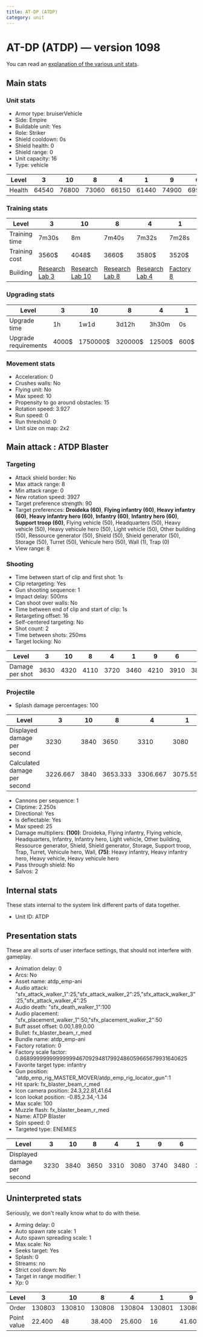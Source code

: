 ```yaml
---
title: AT-DP (ATDP)
category: unit
---
```


# AT-DP (ATDP) — version 1098

You can read an [explanation  of the various unit stats](unitexplained.md).

## Main stats

### Unit stats

  * Armor type: bruiserVehicle
  * Side: Empire
  * Buildable unit: Yes
  * Role: Striker
  * Shield cooldown: 0s
  * Shield health: 0
  * Shield range: 0
  * Unit capacity: 16
  * Type: vehicle

|Level |3    |10   |8    |4    |1    |9    |6    |5    |2    |7    |
|------|-----|-----|-----|-----|-----|-----|-----|-----|-----|-----|
|Health|64540|76800|73060|66150|61440|74900|69510|67810|62970|71260|


### Training stats

|Level        |3                                      |10                                      |8                                      |4                                      |1                              |9                                      |6                                      |5                                      |2                                      |7                                      |
|-------------|---------------------------------------|----------------------------------------|---------------------------------------|---------------------------------------|-------------------------------|---------------------------------------|---------------------------------------|---------------------------------------|---------------------------------------|---------------------------------------|
|Training time|7m30s                                  |8m                                      |7m40s                                  |7m32s                                  |7m28s                          |7m44s                                  |7m36s                                  |7m34s                                  |7m29s                                  |7m38s                                  |
|Training cost|3560$                                  |4048$                                   |3660$                                  |3580$                                  |3520$                          |3696$                                  |3620$                                  |3600$                                  |3540$                                  |3640$                                  |
|Building     |[Research Lab 3](empireOffenseLab.html)|[Research Lab 10](empireOffenseLab.html)|[Research Lab 8](empireOffenseLab.html)|[Research Lab 4](empireOffenseLab.html)|[Factory 8](empireFactory.html)|[Research Lab 9](empireOffenseLab.html)|[Research Lab 6](empireOffenseLab.html)|[Research Lab 5](empireOffenseLab.html)|[Research Lab 2](empireOffenseLab.html)|[Research Lab 7](empireOffenseLab.html)|


### Upgrading stats

|Level               |3    |10      |8      |4     |1   |9       |6      |5     |2    |7      |
|--------------------|-----|--------|-------|------|----|--------|-------|------|-----|-------|
|Upgrade time        |1h   |1w1d    |3d12h  |3h30m |0s  |5d      |1d     |8h    |15m  |2d     |
|Upgrade requirements|4000$|1750000$|320000$|12500$|600$|1000000$|100000$|25000$|1500$|160000$|


### Movement stats

  * Acceleration: 0
  * Crushes walls: No
  * Flying unit: No
  * Max speed: 10
  * Propensity to go around obstacles: 15
  * Rotation speed: 3.927
  * Run speed: 0
  * Run threshold: 0
  * Unit size on map: 2x2

## Main attack : ATDP Blaster

### Targeting

  * Attack shield border: No
  * Max attack range: 8
  * Min attack range: 0
  * New rotation speed: 3927
  * Target preference strength: 90
  * Target preferences: **Droideka (60)**, **Flying infantry (60)**, **Heavy infantry (60)**, **Heavy infantry hero (60)**, **Infantry (60)**, **Infantry hero (60)**, **Support troop (60)**, Flying vehicle (50), Headquarters (50), Heavy vehicle (50), Heavy vehicule hero (50), Light vehicle (50), Other building (50), Ressource generator (50), Shield (50), Shield generator (50), Storage (50), Turret (50), Vehicule hero (50), Wall (1), Trap (0)
  * View range: 8

### Shooting

  * Time between start of clip and first shot: 1s
  * Clip retargeting: Yes
  * Gun shooting sequence: 1
  * Impact delay: 500ms
  * Can shoot over walls: No
  * Time between end of clip and start of clip: 1s
  * Retargeting offset: 16
  * Self-centered targeting: No
  * Shot count: 2
  * Time between shots: 250ms
  * Target locking: No

|Level          |3   |10  |8   |4   |1   |9   |6   |5   |2   |7   |
|---------------|----|----|----|----|----|----|----|----|----|----|
|Damage per shot|3630|4320|4110|3720|3460|4210|3910|3810|3540|4010|


### Projectile

  * Splash damage percentages: 100

|Level                       |3       |10  |8       |4       |1       |9       |6       |5       |2       |7       |
|----------------------------|--------|----|--------|--------|--------|--------|--------|--------|--------|--------|
|Displayed damage per second |3230    |3840|3650    |3310    |3080    |3740    |3480    |3390    |3150    |3560    |
|Calculated damage per second|3226.667|3840|3653.333|3306.667|3075.556|3742.222|3475.556|3386.667|3146.667|3564.444|


  * Cannons per sequence: 1
  * Cliptime: 2.250s
  * Directional: Yes
  * Is deflectable: Yes
  * Max speed: 25
  * Damage multipliers: **(100)**: Droideka, Flying infantry, Flying vehicle, Headquarters, Infantry, Infantry hero, Light vehicle, Other building, Ressource generator, Shield, Shield generator, Storage, Support troop, Trap, Turret, Vehicule hero, Wall, **(75)**: Heavy infantry, Heavy infantry hero, Heavy vehicle, Heavy vehicule hero
  * Pass through shield: No
  * Salvos: 2

## Internal stats

These stats internal to the system link different parts of data together.

  * Unit ID: ATDP

## Presentation stats

These are all sorts of user interface settings, that should not interfere with gameplay.

  * Animation delay: 0
  * Arcs: No
  * Asset name: atdp_emp-ani
  * Audio attack: "sfx_attack_walker_1":25,"sfx_attack_walker_2":25,"sfx_attack_walker_3":25,"sfx_attack_walker_4":25
  * Audio death: "sfx_death_walker_1":100
  * Audio placement: "sfx_placement_walker_1":50,"sfx_placement_walker_2":50
  * Buff asset offset: 0.00,1.89,0.00
  * Bullet: fx_blaster_beam_r_med
  * Bundle name: atdp_emp-ani
  * Factory rotation: 0
  * Factory scale factor: 0.8689999999999999946709294817992486059665679931640625
  * Favorite target type: infantry
  * Gun position: "atdp_emp_rig_MASTER_MOVER/atdp_emp_rig_locator_gun":1
  * Hit spark: fx_blaster_beam_r_med
  * Icon camera position: 24.3,22.81,41.64
  * Icon lookat position: -0.85,2.34,-1.34
  * Max scale: 100
  * Muzzle flash: fx_blaster_beam_r_med
  * Name: ATDP Blaster
  * Spin speed: 0
  * Targeted type: ENEMIES

|Level                      |3   |10  |8   |4   |1   |9   |6   |5   |2   |7   |
|---------------------------|----|----|----|----|----|----|----|----|----|----|
|Displayed damage per second|3230|3840|3650|3310|3080|3740|3480|3390|3150|3560|


## Uninterpreted stats

Seriously, we don't really know what to do with these.

  * Arming delay: 0
  * Auto spawn rate scale: 1
  * Auto spawn spreading scale: 1
  * Max scale: No
  * Seeks target: Yes
  * Splash: 0
  * Streams: no
  * Strict cool down: No
  * Target in range modifier: 1
  * Xp: 0

|Level      |3     |10    |8     |4     |1     |9     |6     |5     |2     |7     |
|-----------|------|------|------|------|------|------|------|------|------|------|
|Order      |130803|130810|130808|130804|130801|130809|130806|130805|130802|130807|
|Point value|22.400|48    |38.400|25.600|16    |41.600|32    |28.800|19.200|35.200|


